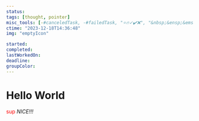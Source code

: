 ```yaml
---
status: 
tags: [thought, pointer]
misc_tools: [-#canceledTask, -#failedTask, "⭐🔥✓✔️❌", "&nbsp;&ensp;&emsp;"]
ctime: "2023-12-18T14:36:48"
img: "emptyIcon"

started: 
completed: 
lastWorkedOn: 
deadline: 
groupColor: 
---
```

# Hello World
<font style="color: red">sup</font>
*NICE!!!*